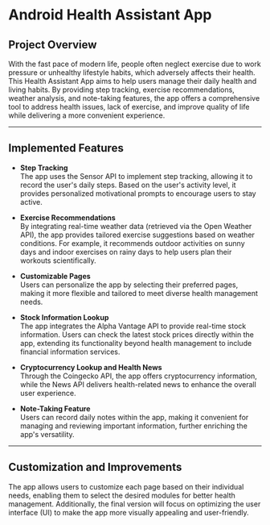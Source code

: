 # Android Health Assistant App

## Project Overview

With the fast pace of modern life, people often neglect exercise due to work pressure or unhealthy lifestyle habits, which adversely affects their health. This Health Assistant App aims to help users manage their daily health and living habits. By providing step tracking, exercise recommendations, weather analysis, and note-taking features, the app offers a comprehensive tool to address health issues, lack of exercise, and improve quality of life while delivering a more convenient experience.

---

## Implemented Features

- **Step Tracking**  
  The app uses the Sensor API to implement step tracking, allowing it to record the user's daily steps. Based on the user's activity level, it provides personalized motivational prompts to encourage users to stay active.

- **Exercise Recommendations**  
  By integrating real-time weather data (retrieved via the Open Weather API), the app provides tailored exercise suggestions based on weather conditions. For example, it recommends outdoor activities on sunny days and indoor exercises on rainy days to help users plan their workouts scientifically.

- **Customizable Pages**  
  Users can personalize the app by selecting their preferred pages, making it more flexible and tailored to meet diverse health management needs.

- **Stock Information Lookup**  
  The app integrates the Alpha Vantage API to provide real-time stock information. Users can check the latest stock prices directly within the app, extending its functionality beyond health management to include financial information services.

- **Cryptocurrency Lookup and Health News**  
  Through the Coingecko API, the app offers cryptocurrency information, while the News API delivers health-related news to enhance the overall user experience.

- **Note-Taking Feature**  
  Users can record daily notes within the app, making it convenient for managing and reviewing important information, further enriching the app's versatility.

---

## Customization and Improvements

The app allows users to customize each page based on their individual needs, enabling them to select the desired modules for better health management. Additionally, the final version will focus on optimizing the user interface (UI) to make the app more visually appealing and user-friendly.

